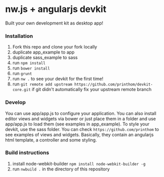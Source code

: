 # nw.js + angularjs devkit

Built your own development kit as desktop app!

### Installation
1. Fork this repo and clone your fork locally
2. duplicate app_example to app
3. duplicate sass_example to sass
4. run `npm install`
5. run `bower install`
6. run `grunt`
7. run `nw .` to see your devkit for the first time!
8. run `git remote add upstream https://github.com/printhom/devkit-core.git` if git didn't automatically fix your upstream remote branch

### Develop
You can use app/app.js to configure your application. You can also install editor views and widgets via bower or just place them in a folder and use app/app.js to load them (see examples in app_example). To style your devkit, use the sass folder. You can check `https://github.com/printhom` to see examples of views and widgets. Basically, they contain an angularjs html template, a controller and some styling.

### Build instructions

1. install node-webkit-builder ```npm install node-webkit-builder -g```
2. run ```nwbuild .``` in the directory of this repository